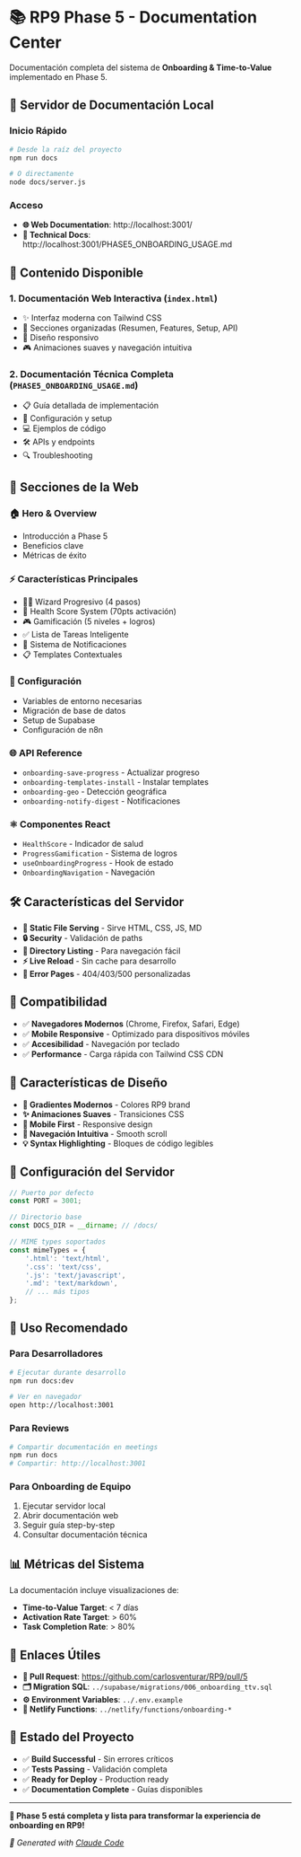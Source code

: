 # 📚 RP9 Phase 5 - Documentation Center

Documentación completa del sistema de **Onboarding & Time-to-Value** implementado en Phase 5.

## 🚀 Servidor de Documentación Local

### Inicio Rápido

```bash
# Desde la raíz del proyecto
npm run docs

# O directamente
node docs/server.js
```

### Acceso

- **🌐 Web Documentation**: http://localhost:3001/
- **📝 Technical Docs**: http://localhost:3001/PHASE5_ONBOARDING_USAGE.md

## 📖 Contenido Disponible

### 1. **Documentación Web Interactiva** (`index.html`)
- ✨ Interfaz moderna con Tailwind CSS
- 🎯 Secciones organizadas (Resumen, Features, Setup, API)
- 📱 Diseño responsivo
- 🎮 Animaciones suaves y navegación intuitiva

### 2. **Documentación Técnica Completa** (`PHASE5_ONBOARDING_USAGE.md`)
- 📋 Guía detallada de implementación
- 🔧 Configuración y setup
- 💻 Ejemplos de código
- 🛠️ APIs y endpoints
- 🔍 Troubleshooting

## 🎯 Secciones de la Web

### **🏠 Hero & Overview**
- Introducción a Phase 5
- Beneficios clave
- Métricas de éxito

### **⚡ Características Principales**
- 🧙‍♂️ Wizard Progresivo (4 pasos)
- 💪 Health Score System (70pts activación)
- 🎮 Gamificación (5 niveles + logros)
- ✅ Lista de Tareas Inteligente
- 🔔 Sistema de Notificaciones
- 📋 Templates Contextuales

### **🔧 Configuración**
- Variables de entorno necesarias
- Migración de base de datos
- Setup de Supabase
- Configuración de n8n

### **🌐 API Reference**
- `onboarding-save-progress` - Actualizar progreso
- `onboarding-templates-install` - Instalar templates
- `onboarding-geo` - Detección geográfica
- `onboarding-notify-digest` - Notificaciones

### **⚛️ Componentes React**
- `HealthScore` - Indicador de salud
- `ProgressGamification` - Sistema de logros
- `useOnboardingProgress` - Hook de estado
- `OnboardingNavigation` - Navegación

## 🛠️ Características del Servidor

- **📁 Static File Serving** - Sirve HTML, CSS, JS, MD
- **🔒 Security** - Validación de paths
- **📂 Directory Listing** - Para navegación fácil
- **⚡ Live Reload** - Sin cache para desarrollo
- **🎨 Error Pages** - 404/403/500 personalizadas

## 📱 Compatibilidad

- ✅ **Navegadores Modernos** (Chrome, Firefox, Safari, Edge)
- ✅ **Mobile Responsive** - Optimizado para dispositivos móviles
- ✅ **Accesibilidad** - Navegación por teclado
- ✅ **Performance** - Carga rápida con Tailwind CSS CDN

## 🎨 Características de Diseño

- **🎨 Gradientes Modernos** - Colores RP9 brand
- **✨ Animaciones Suaves** - Transiciones CSS
- **📱 Mobile First** - Responsive design
- **🎯 Navegación Intuitiva** - Smooth scroll
- **💡 Syntax Highlighting** - Bloques de código legibles

## 🔧 Configuración del Servidor

```javascript
// Puerto por defecto
const PORT = 3001;

// Directorio base
const DOCS_DIR = __dirname; // /docs/

// MIME types soportados
const mimeTypes = {
    '.html': 'text/html',
    '.css': 'text/css',
    '.js': 'text/javascript',
    '.md': 'text/markdown',
    // ... más tipos
};
```

## 🎯 Uso Recomendado

### **Para Desarrolladores**
```bash
# Ejecutar durante desarrollo
npm run docs:dev

# Ver en navegador
open http://localhost:3001
```

### **Para Reviews**
```bash
# Compartir documentación en meetings
npm run docs
# Compartir: http://localhost:3001
```

### **Para Onboarding de Equipo**
1. Ejecutar servidor local
2. Abrir documentación web
3. Seguir guía step-by-step
4. Consultar documentación técnica

## 📊 Métricas del Sistema

La documentación incluye visualizaciones de:

- **Time-to-Value Target**: < 7 días
- **Activation Rate Target**: > 60%
- **Task Completion Rate**: > 80%

## 🔗 Enlaces Útiles

- **📁 Pull Request**: https://github.com/carlosventurar/RP9/pull/5
- **🗂️ Migration SQL**: `../supabase/migrations/006_onboarding_ttv.sql`
- **⚙️ Environment Variables**: `../.env.example`
- **🔧 Netlify Functions**: `../netlify/functions/onboarding-*`

## 🚦 Estado del Proyecto

- ✅ **Build Successful** - Sin errores críticos
- ✅ **Tests Passing** - Validación completa
- ✅ **Ready for Deploy** - Production ready
- ✅ **Documentation Complete** - Guías disponibles

---

**🎉 Phase 5 está completa y lista para transformar la experiencia de onboarding en RP9!**

*🤖 Generated with [Claude Code](https://claude.ai/code)*